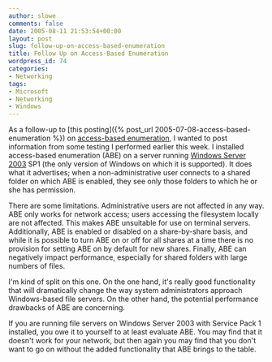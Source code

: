 ```yaml
---
author: slowe
comments: false
date: 2005-08-11 21:53:54+00:00
layout: post
slug: follow-up-on-access-based-enumeration
title: Follow Up on Access-Based Enumeration
wordpress_id: 74
categories:
- Networking
tags:
- Microsoft
- Networking
- Windows
---
```


As a follow-up to [this posting]({% post_url 2005-07-08-access-based-enumeration %}) on [access-based enumeration](http://www.microsoft.com/windowsserver2003/techinfo/overview/abe.mspx), I wanted to post information from some testing I performed earlier this week. I installed access-based enumeration (ABE) on a server running [Windows Server 2003](http://www.microsoft.com/windowsserver2003/default.mspx) SP1 (the only version of Windows on which it is supported). It does what it advertises; when a non-administrative user connects to a shared folder on which ABE is enabled, they see only those folders to which he or she has permission.

There are some limitations. Administrative users are not affected in any way. ABE only works for network access; users accessing the filesystem locally are not affected. This makes ABE unsuitable for use on terminal servers. Additionally, ABE is enabled or disabled on a share-by-share basis, and while it is possible to turn ABE on or off for all shares at a time there is no provision for setting ABE on by default for new shares. Finally, ABE can negatively impact performance, especially for shared folders with large numbers of files.

I'm kind of split on this one. On the one hand, it's really good functionality that will dramatically change the way system administrators approach Windows-based file servers. On the other hand, the potential performance drawbacks of ABE are concerning.

If you are running file servers on Windows Server 2003 with Service Pack 1 installed, you owe it to yourself to at least evaluate ABE. You may find that it doesn't work for your network, but then again you may find that you don't want to go on without the added functionality that ABE brings to the table.
